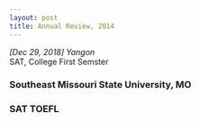 ```yaml
---
layout: post
title: Annual Review, 2014
---
```


*[Dec 29, 2018] Yangon*   
SAT, College First Semster

### Southeast Missouri State University, MO

### SAT TOEFL
